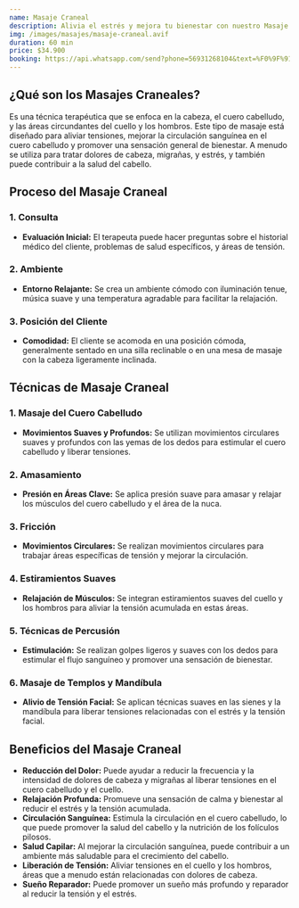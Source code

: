 ```yaml
---
name: Masaje Craneal
description: Alivia el estrés y mejora tu bienestar con nuestro Masaje Craneal. Un tratamiento profesional que relaja profundamente, reduce tensiones y revitaliza tu mente, ideal para una experiencia de relajación completa.
img: /images/masajes/masaje-craneal.avif
duration: 60 min
price: $34.900
booking: https://api.whatsapp.com/send?phone=56931268104&text=%F0%9F%91%8B%F0%9F%8F%BB%20%C2%A1Hola!%20Quisiera%20agendar%20una%20hora%20para%20el%20masaje%20craneal.
---
```


## ¿Qué son los Masajes Craneales?

Es una técnica terapéutica que se enfoca en la cabeza, el cuero cabelludo, y las áreas circundantes del cuello y los hombros. Este tipo de masaje está diseñado para aliviar tensiones, mejorar la circulación sanguínea en el cuero cabelludo y promover una sensación general de bienestar. A menudo se utiliza para tratar dolores de cabeza, migrañas, y estrés, y también puede contribuir a la salud del cabello.

## Proceso del Masaje Craneal

### 1. Consulta

- **Evaluación Inicial:** El terapeuta puede hacer preguntas sobre el historial médico del cliente, problemas de salud específicos, y áreas de tensión.

### 2. Ambiente

- **Entorno Relajante:** Se crea un ambiente cómodo con iluminación tenue, música suave y una temperatura agradable para facilitar la relajación.

### 3. Posición del Cliente

- **Comodidad:** El cliente se acomoda en una posición cómoda, generalmente sentado en una silla reclinable o en una mesa de masaje con la cabeza ligeramente inclinada.

## Técnicas de Masaje Craneal

### 1. Masaje del Cuero Cabelludo

- **Movimientos Suaves y Profundos:** Se utilizan movimientos circulares suaves y profundos con las yemas de los dedos para estimular el cuero cabelludo y liberar tensiones.

### 2. Amasamiento

- **Presión en Áreas Clave:** Se aplica presión suave para amasar y relajar los músculos del cuero cabelludo y el área de la nuca.

### 3. Fricción

- **Movimientos Circulares:** Se realizan movimientos circulares para trabajar áreas específicas de tensión y mejorar la circulación.

### 4. Estiramientos Suaves

- **Relajación de Músculos:** Se integran estiramientos suaves del cuello y los hombros para aliviar la tensión acumulada en estas áreas.

### 5. Técnicas de Percusión

- **Estimulación:** Se realizan golpes ligeros y suaves con los dedos para estimular el flujo sanguíneo y promover una sensación de bienestar.

### 6. Masaje de Templos y Mandíbula

- **Alivio de Tensión Facial:** Se aplican técnicas suaves en las sienes y la mandíbula para liberar tensiones relacionadas con el estrés y la tensión facial.

## Beneficios del Masaje Craneal

- **Reducción del Dolor:** Puede ayudar a reducir la frecuencia
  y la intensidad de dolores de cabeza y migrañas al liberar tensiones en el cuero cabelludo y el cuello.
- **Relajación Profunda:** Promueve una sensación de calma y bienestar al reducir el estrés y la tensión acumulada.
- **Circulación Sanguínea:** Estimula la circulación en el cuero cabelludo, lo que puede promover la salud del cabello y la nutrición de los folículos pilosos.
- **Salud Capilar:** Al mejorar la circulación sanguínea, puede contribuir a un ambiente más saludable para el crecimiento del cabello.
- **Liberación de Tensión:** Aliviar tensiones en el cuello y los hombros, áreas que a menudo están relacionadas con dolores de cabeza.
- **Sueño Reparador:** Puede promover un sueño más profundo y reparador al reducir la tensión y el estrés.
